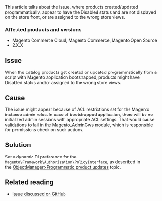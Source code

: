 This article talks about the issue, where products created/updated programmatically, appear to have the Disabled status and are not displayed on the store front, or are assigned to the wrong store views.

### Affected products and versions

*   Magento Commerce Cloud, Magento Commerce, Magento Open Source
*   2.X.X

## Issue

When the catalog products get created or updated programmatically from a script with Magento application bootstrapped, products might have Disabled status and/or assigned to the wrong store views.

## Cause

The issue might appear because of ACL restrictions set for the Magento instance admin roles. In case of bootstrapped application, there will be no initialized admin sessions with appropriate ACL settings. That would cause validations to fail in the Magento\_AdminGws module, which is responsible for permissions check on such actions.

## Solution

Set a dynamic DI preference for the `` Magento\Framework\Authorization\PolicyInterface ``, as described in the&nbsp;<a href="https://devdocs.magento.com/guides/v2.3/extension-dev-guide/object-manager.html#programmatic-product-updates" rel="noopener" target="_blank">ObjectManager&gt;Programmatic product updates</a> topic.

## Related reading

*   <a href="https://github.com/magento/magento2/issues/5664" target="_self">Issue discussed on GitHub</a>